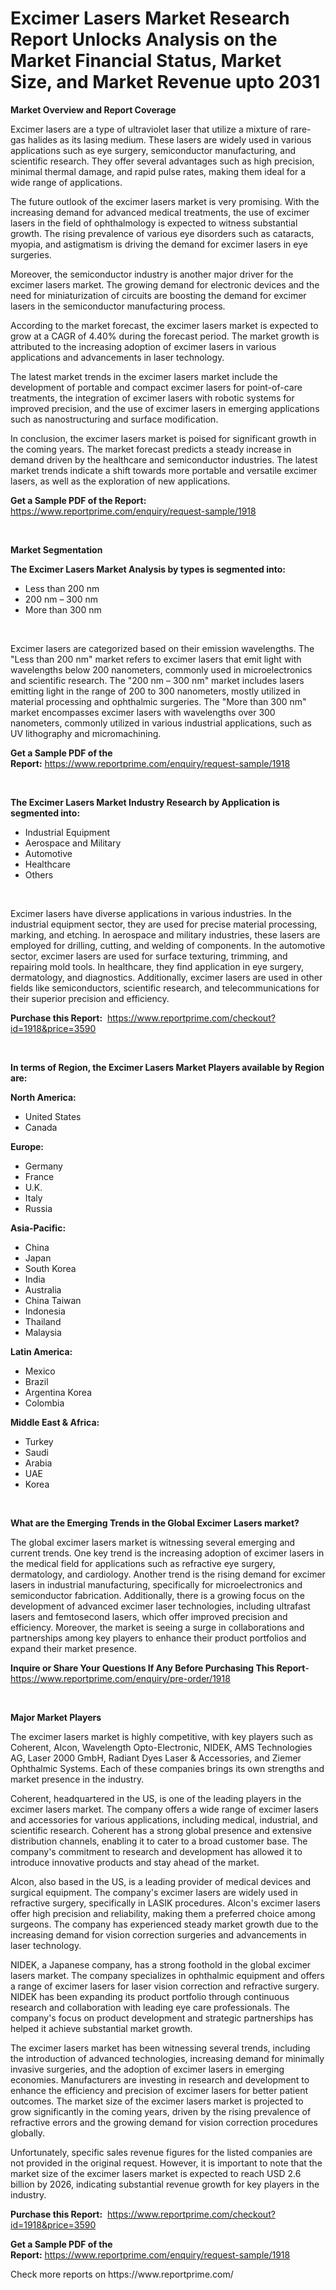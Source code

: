 <p><h1>Excimer Lasers Market Research Report Unlocks Analysis on the Market Financial Status, Market Size, and Market Revenue upto 2031</h1></p><p><strong>Market Overview and Report Coverage</strong></p>
<p><p>Excimer lasers are a type of ultraviolet laser that utilize a mixture of rare-gas halides as its lasing medium. These lasers are widely used in various applications such as eye surgery, semiconductor manufacturing, and scientific research. They offer several advantages such as high precision, minimal thermal damage, and rapid pulse rates, making them ideal for a wide range of applications.</p><p>The future outlook of the excimer lasers market is very promising. With the increasing demand for advanced medical treatments, the use of excimer lasers in the field of ophthalmology is expected to witness substantial growth. The rising prevalence of various eye disorders such as cataracts, myopia, and astigmatism is driving the demand for excimer lasers in eye surgeries.</p><p>Moreover, the semiconductor industry is another major driver for the excimer lasers market. The growing demand for electronic devices and the need for miniaturization of circuits are boosting the demand for excimer lasers in the semiconductor manufacturing process.</p><p>According to the market forecast, the excimer lasers market is expected to grow at a CAGR of 4.40% during the forecast period. The market growth is attributed to the increasing adoption of excimer lasers in various applications and advancements in laser technology. </p><p>The latest market trends in the excimer lasers market include the development of portable and compact excimer lasers for point-of-care treatments, the integration of excimer lasers with robotic systems for improved precision, and the use of excimer lasers in emerging applications such as nanostructuring and surface modification.</p><p>In conclusion, the excimer lasers market is poised for significant growth in the coming years. The market forecast predicts a steady increase in demand driven by the healthcare and semiconductor industries. The latest market trends indicate a shift towards more portable and versatile excimer lasers, as well as the exploration of new applications.</p></p>
<p><strong>Get a Sample PDF of the Report:</strong> <a href="https://www.reportprime.com/enquiry/request-sample/1918">https://www.reportprime.com/enquiry/request-sample/1918</a></p>
<p>&nbsp;</p>
<p><strong>Market Segmentation</strong></p>
<p><strong>The Excimer Lasers Market Analysis by types is segmented into:</strong></p>
<p><ul><li>Less than 200 nm</li><li>200 nm – 300 nm</li><li>More than 300 nm</li></ul></p>
<p>&nbsp;</p>
<p><p>Excimer lasers are categorized based on their emission wavelengths. The "Less than 200 nm" market refers to excimer lasers that emit light with wavelengths below 200 nanometers, commonly used in microelectronics and scientific research. The "200 nm – 300 nm" market includes lasers emitting light in the range of 200 to 300 nanometers, mostly utilized in material processing and ophthalmic surgeries. The "More than 300 nm" market encompasses excimer lasers with wavelengths over 300 nanometers, commonly utilized in various industrial applications, such as UV lithography and micromachining.</p></p>
<p><strong>Get a Sample PDF of the Report:</strong>&nbsp;<a href="https://www.reportprime.com/enquiry/request-sample/1918">https://www.reportprime.com/enquiry/request-sample/1918</a></p>
<p>&nbsp;</p>
<p><strong>The Excimer Lasers Market Industry Research by Application is segmented into:</strong></p>
<p><ul><li>Industrial Equipment</li><li>Aerospace and Military</li><li>Automotive</li><li>Healthcare</li><li>Others</li></ul></p>
<p>&nbsp;</p>
<p><p>Excimer lasers have diverse applications in various industries. In the industrial equipment sector, they are used for precise material processing, marking, and etching. In aerospace and military industries, these lasers are employed for drilling, cutting, and welding of components. In the automotive sector, excimer lasers are used for surface texturing, trimming, and repairing mold tools. In healthcare, they find application in eye surgery, dermatology, and diagnostics. Additionally, excimer lasers are used in other fields like semiconductors, scientific research, and telecommunications for their superior precision and efficiency.</p></p>
<p><strong>Purchase this Report:</strong>&nbsp; <a href="https://www.reportprime.com/checkout?id=1918&price=3590">https://www.reportprime.com/checkout?id=1918&price=3590</a></p>
<p>&nbsp;</p>
<p><strong>In terms of Region, the Excimer Lasers Market Players available by Region are:</strong></p>
<p>
    <p> <strong> North America: </strong>
        <ul>
            <li>United States</li>
            <li>Canada</li>
        </ul>
        </p> 
    <p> <strong> Europe: </strong>
        <ul>
            <li>Germany</li>
            <li>France</li>
            <li>U.K.</li>
            <li>Italy</li>
            <li>Russia</li>
        </ul>
        </p> 
    <p> <strong> Asia-Pacific: </strong>
        <ul>
            <li>China</li>
            <li>Japan</li>
            <li>South Korea</li>
            <li>India</li>
            <li>Australia</li>
            <li>China Taiwan</li>
            <li>Indonesia</li>
            <li>Thailand</li>
            <li>Malaysia</li>
        </ul>
        </p> 
    <p> <strong> Latin America: </strong>
        <ul>
            <li>Mexico</li>
            <li>Brazil</li>
            <li>Argentina Korea</li>
            <li>Colombia</li>
        </ul>
        </p> 
    <p> <strong> Middle East & Africa: </strong>
        <ul>
            <li>Turkey</li>
            <li>Saudi</li>
            <li>Arabia</li>
            <li>UAE</li>
            <li>Korea</li>
        </ul>
    </p>
    </p>
<p>&nbsp;</p>
<p><strong>What are the Emerging Trends in the Global Excimer Lasers market?</strong></p>
<p><p>The global excimer lasers market is witnessing several emerging and current trends. One key trend is the increasing adoption of excimer lasers in the medical field for applications such as refractive eye surgery, dermatology, and cardiology. Another trend is the rising demand for excimer lasers in industrial manufacturing, specifically for microelectronics and semiconductor fabrication. Additionally, there is a growing focus on the development of advanced excimer laser technologies, including ultrafast lasers and femtosecond lasers, which offer improved precision and efficiency. Moreover, the market is seeing a surge in collaborations and partnerships among key players to enhance their product portfolios and expand their market presence.</p></p>
<p><strong>Inquire or Share Your Questions If Any Before Purchasing This Report</strong>- <a href="https://www.reportprime.com/enquiry/pre-order/1918">https://www.reportprime.com/enquiry/pre-order/1918</a></p>
<p>&nbsp;</p>
<p><strong>Major Market Players</strong></p>
<p><p>The excimer lasers market is highly competitive, with key players such as Coherent, Alcon, Wavelength Opto-Electronic, NIDEK, AMS Technologies AG, Laser 2000 GmbH, Radiant Dyes Laser & Accessories, and Ziemer Ophthalmic Systems. Each of these companies brings its own strengths and market presence in the industry.</p><p>Coherent, headquartered in the US, is one of the leading players in the excimer lasers market. The company offers a wide range of excimer lasers and accessories for various applications, including medical, industrial, and scientific research. Coherent has a strong global presence and extensive distribution channels, enabling it to cater to a broad customer base. The company's commitment to research and development has allowed it to introduce innovative products and stay ahead of the market.</p><p>Alcon, also based in the US, is a leading provider of medical devices and surgical equipment. The company's excimer lasers are widely used in refractive surgery, specifically in LASIK procedures. Alcon's excimer lasers offer high precision and reliability, making them a preferred choice among surgeons. The company has experienced steady market growth due to the increasing demand for vision correction surgeries and advancements in laser technology.</p><p>NIDEK, a Japanese company, has a strong foothold in the global excimer lasers market. The company specializes in ophthalmic equipment and offers a range of excimer lasers for laser vision correction and refractive surgery. NIDEK has been expanding its product portfolio through continuous research and collaboration with leading eye care professionals. The company's focus on product development and strategic partnerships has helped it achieve substantial market growth.</p><p>The excimer lasers market has been witnessing several trends, including the introduction of advanced technologies, increasing demand for minimally invasive surgeries, and the adoption of excimer lasers in emerging economies. Manufacturers are investing in research and development to enhance the efficiency and precision of excimer lasers for better patient outcomes. The market size of the excimer lasers market is projected to grow significantly in the coming years, driven by the rising prevalence of refractive errors and the growing demand for vision correction procedures globally.</p><p>Unfortunately, specific sales revenue figures for the listed companies are not provided in the original request. However, it is important to note that the market size of the excimer lasers market is expected to reach USD 2.6 billion by 2026, indicating substantial revenue growth for key players in the industry.</p></p>
<p><strong>Purchase this Report:</strong>&nbsp;&nbsp;<a href="https://www.reportprime.com/checkout?id=1918&price=3590">https://www.reportprime.com/checkout?id=1918&price=3590</a></p>
<p></p>
<p><strong>Get a Sample PDF of the Report:</strong>&nbsp;<a href="https://www.reportprime.com/enquiry/request-sample/1918">https://www.reportprime.com/enquiry/request-sample/1918</a></p>
<p>Check more reports on https://www.reportprime.com/</p>